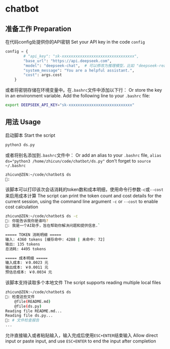 # chatbot

## 准备工作 Preparation

在代码config处提供你的API密钥
Set your API key in the code `config`


```python
config = {
        # "api_key": "sk-xxxxxxxxxxxxxxxxxxxxxxxxxxxxxxxx",
        "base_url": "https://api.deepseek.com",
        "model": "deepseek-chat",  # 可以修改为推理模型，比如 "deepseek-reasoner" deepseek-chat
        "system_message": "You are a helpful assistant.",
        "cost": args.cost
    }
```

或者将密钥存储在环境变量中。在`.bashrc`文件中添加以下行：
Or store the key in an environment variable. Add the following line to your `.bashrc` file:

```bash
export DEEPSEEK_API_KEY="sk-xxxxxxxxxxxxxxxxxxxxxxxxxxxx"
```

## 用法 Usage

启动脚本
Start the script

```bash
python3 ds.py
```

或者将别名添加到`.bashrc`文件中：
Or add an alias to your `.bashrc` file, `alias ds="python3 /home/zhicun/code/chatbot/ds.py"`
don't forget to `source ~/.bashrc`

```bash
zhicun@ZEN:~/code/chatbot$ ds
💬:
```

该脚本可以打印该次会话消耗的token数和成本明细，使用命令行参数`-c`或`--cost`来启用成本计算
The script can print the token count and cost details for the current session, using the command line argument `-c` or `--cost` to enable cost calculation

```bash
zhicun@ZEN:~/code/chatbot$ ds -c
💬: 你能告诉我你是谁吗?
🤖: 我是一个AI助手，旨在帮助你解决问题和提供信息.`

===== TOKEN 消耗明细 =====
输入: 4360 tokens [缓存命中: 4288 | 未命中: 72]
输出: 135 tokens
总消耗: 4495 tokens

===== 成本明细 =====
输入成本: ￥0.0023 元
输出成本: ￥0.0011 元
预估总成本: ￥0.0034 元
```


该脚本支持读取多个本地文件
The script supports reading multiple local files

```bash
zhicun@ZEN:~/code/chatbot$ ds
💬: 检查这些文件
    @file(README.md)
    @file(ds.py)
Reading file README.md...
Reading file ds.py...
🤖: # 文件检查报告
...
```

允许直接输入或者粘贴输入，输入完成后使用`ESC+ENTER`结束输入
Allow direct input or paste input, and use `ESC+ENTER` to end the input after completion
